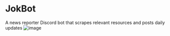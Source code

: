 # JokBot
A news reporter Discord bot that scrapes relevant resources and posts daily updates
![image](https://user-images.githubusercontent.com/5790854/44437127-96436500-a586-11e8-8a8b-03d8c148cb67.png)
